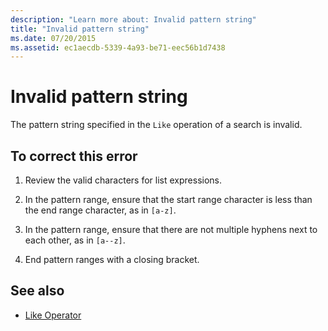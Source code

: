 ```yaml
---
description: "Learn more about: Invalid pattern string"
title: "Invalid pattern string"
ms.date: 07/20/2015
ms.assetid: ec1aecdb-5339-4a93-be71-eec56b1d7438
---
```

# Invalid pattern string

The pattern string specified in the `Like` operation of a search is invalid.  
  
## To correct this error  
  
1. Review the valid characters for list expressions.  
  
2. In the pattern range, ensure that the start range character is less than the end range character, as in `[a-z]`.  
  
3. In the pattern range, ensure that there are not multiple hyphens next to each other, as in `[a--z]`.  
  
4. End pattern ranges with a closing bracket.  
  
## See also

- [Like Operator](../language-reference/operators/like-operator.md)
